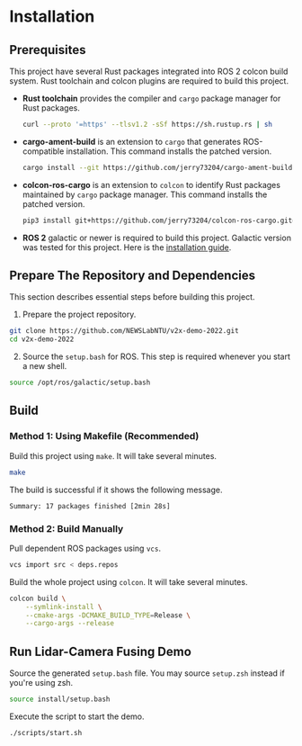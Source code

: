 # Installation

## Prerequisites

This project have several Rust packages integrated into ROS 2 colcon
build system. Rust toolchain and colcon plugins are required to build
this project.

- **Rust toolchain** provides the compiler and `cargo` package manager
  for Rust packages.

  ```bash
  curl --proto '=https' --tlsv1.2 -sSf https://sh.rustup.rs | sh
  ```

- **cargo-ament-build** is an extension to `cargo` that generates
  ROS-compatible installation. This command installs the patched
  version.

  ```bash
  cargo install --git https://github.com/jerry73204/cargo-ament-build.git
  ```

- **colcon-ros-cargo** is an extension to `colcon` to identify Rust
  packages maintained by `cargo` package manager. This command
  installs the patched version.

  ```bash
  pip3 install git+https://github.com/jerry73204/colcon-ros-cargo.git@merge-colcon-cargo
  ```

- **ROS 2** galactic or newer is required to build this
  project. Galactic version was tested for this project. Here is the
  [installation
  guide](https://docs.ros.org/en/galactic/Installation.html).



## Prepare The Repository and Dependencies

This section describes essential steps before building this project.

1. Prepare the project repository.

  ```bash
  git clone https://github.com/NEWSLabNTU/v2x-demo-2022.git
  cd v2x-demo-2022
  ```

2. Source the `setup.bash` for ROS. This step is required whenever you
   start a new shell.

  ```bash
  source /opt/ros/galactic/setup.bash
  ```

## Build

### Method 1: Using Makefile (Recommended)

Build this project using `make`. It will take several minutes.

```bash
make
```

The build is successful if it shows the following message.

```
Summary: 17 packages finished [2min 28s]
```

### Method 2: Build Manually


Pull dependent ROS packages using `vcs`.

```bash
vcs import src < deps.repos
```

Build the whole project using `colcon`. It will take several minutes.

```bash
colcon build \
    --symlink-install \
    --cmake-args -DCMAKE_BUILD_TYPE=Release \
    --cargo-args --release
```

## Run Lidar-Camera Fusing Demo

Source the generated `setup.bash` file. You may source `setup.zsh`
instead if you're using zsh.

```bash
source install/setup.bash
```

Execute the script to start the demo.


```bash
./scripts/start.sh
```
